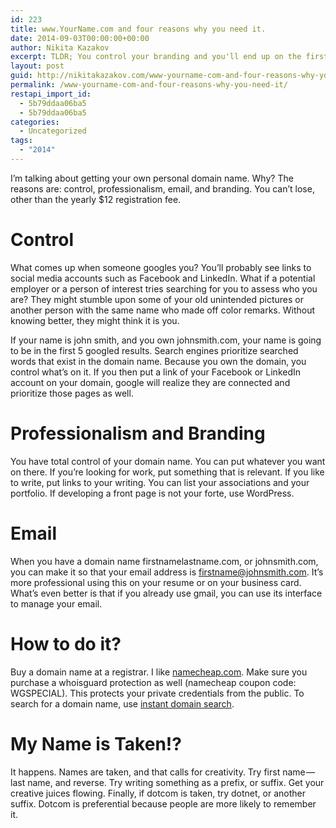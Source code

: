 ```yaml
---
id: 223
title: www.YourName.com and four reasons why you need it.
date: 2014-09-03T00:00:00+00:00
author: Nikita Kazakov
excerpt: TLDR; You control your branding and you'll end up on the first page of search engines.
layout: post
guid: http://nikitakazakov.com/www-yourname-com-and-four-reasons-why-you-need-it/
permalink: /www-yourname-com-and-four-reasons-why-you-need-it/
restapi_import_id:
  - 5b79ddaa06ba5
  - 5b79ddaa06ba5
categories:
  - Uncategorized
tags:
  - "2014"
---
```


I’m talking about getting your own personal domain name. Why? The reasons are: control, professionalism, email, and branding. You can’t lose, other than the yearly $12 registration fee.

# Control

What comes up when someone googles you? You’ll probably see links to social media accounts such as Facebook and LinkedIn. What if a potential employer or a person of interest tries searching for you to assess who you are? They might stumble upon some of your old unintended pictures or another person with the same name who made off color remarks. Without knowing better, they might think it is you.

If your name is john smith, and you own johnsmith.com, your name is going to be in the first 5 googled results. Search engines prioritize searched words that exist in the domain name. Because you own the domain, you control what’s on it. If you then put a link of your Facebook or LinkedIn account on your domain, google will realize they are connected and prioritize those pages as well.

# Professionalism and Branding

You have total control of your domain name. You can put whatever you want on there. If you’re looking for work, put something that is relevant. If you like to write, put links to your writing. You can list your associations and your portfolio. If developing a front page is not your forte, use WordPress.

# Email

When you have a domain name firstnamelastname.com, or johnsmith.com, you can make it so that your email address is firstname@johnsmith.com. It’s more professional using this on your resume or on your business card. What’s even better is that if you already use gmail, you can use its interface to manage your email.

# How to do it?

Buy a domain name at a registrar. I like <a href="http://namecheap.com" target="_blank" rel="noopener noreferrer">namecheap.com</a>. Make sure you purchase a whoisguard protection as well (namecheap coupon code: WGSPECIAL). This protects your private credentials from the public. To search for a domain name, use <a href="https://instantdomainsearch.com/" target="_blank" rel="noopener noreferrer">instant domain search</a>.

# My Name is Taken!?

It happens. Names are taken, and that calls for creativity. Try first name — last name, and reverse. Try writing something as a prefix, or suffix. Get your creative juices flowing. Finally, if dotcom is taken, try dotnet, or another suffix. Dotcom is preferential because people are more likely to remember it.